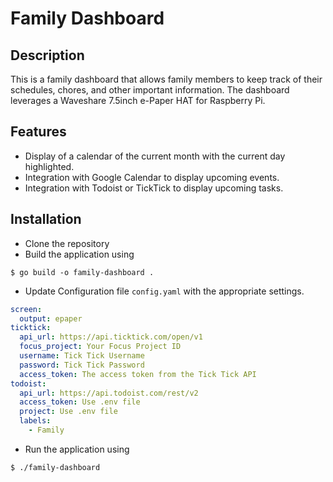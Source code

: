 # Family Dashboard

## Description
This is a family dashboard that allows family members to keep track 
of their schedules, chores, and other important information.  The 
dashboard leverages a Waveshare 7.5inch e-Paper HAT for Raspberry Pi.

## Features
- Display of a calendar of the current month with the current day highlighted.
- Integration with Google Calendar to display upcoming events.
- Integration with Todoist or TickTick to display upcoming tasks.

## Installation
- Clone the repository
- Build the application using
```shell
$ go build -o family-dashboard .
```
- Update Configuration file `config.yaml` with the appropriate settings.
```yaml
screen:
  output: epaper
ticktick:
  api_url: https://api.ticktick.com/open/v1
  focus_project: Your Focus Project ID
  username: Tick Tick Username
  password: Tick Tick Password
  access_token: The access token from the Tick Tick API
todoist:
  api_url: https://api.todoist.com/rest/v2
  access_token: Use .env file
  project: Use .env file
  labels:
    - Family
```
- Run the application using
```shell
$ ./family-dashboard
```